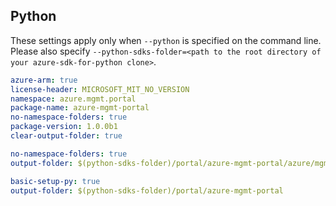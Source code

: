 ## Python

These settings apply only when `--python` is specified on the command line.
Please also specify `--python-sdks-folder=<path to the root directory of your azure-sdk-for-python clone>`.

``` yaml $(track2)
azure-arm: true
license-header: MICROSOFT_MIT_NO_VERSION
namespace: azure.mgmt.portal
package-name: azure-mgmt-portal
no-namespace-folders: true
package-version: 1.0.0b1
clear-output-folder: true
```

``` yaml $(python-mode) == 'update' && $(track2)
no-namespace-folders: true
output-folder: $(python-sdks-folder)/portal/azure-mgmt-portal/azure/mgmt/portal
```

``` yaml $(python-mode) == 'create' && $(track2)
basic-setup-py: true
output-folder: $(python-sdks-folder)/portal/azure-mgmt-portal
```
